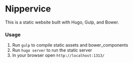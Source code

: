 # Nippervice

This is a static website built with Hugo, Gulp, and Bower.

### Usage

1. Run `gulp` to compile static assets and bower_components
2. Run `hugo server` to run the static server
3. In your browser open `http://localhost:1313/`
